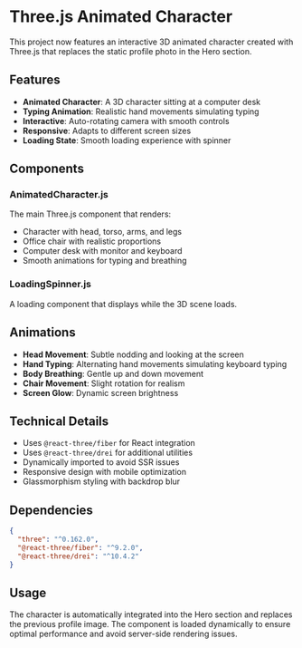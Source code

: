 # Three.js Animated Character

This project now features an interactive 3D animated character created with Three.js that replaces the static profile photo in the Hero section.

## Features

- **Animated Character**: A 3D character sitting at a computer desk
- **Typing Animation**: Realistic hand movements simulating typing
- **Interactive**: Auto-rotating camera with smooth controls
- **Responsive**: Adapts to different screen sizes
- **Loading State**: Smooth loading experience with spinner

## Components

### AnimatedCharacter.js
The main Three.js component that renders:
- Character with head, torso, arms, and legs
- Office chair with realistic proportions
- Computer desk with monitor and keyboard
- Smooth animations for typing and breathing

### LoadingSpinner.js
A loading component that displays while the 3D scene loads.

## Animations

- **Head Movement**: Subtle nodding and looking at the screen
- **Hand Typing**: Alternating hand movements simulating keyboard typing
- **Body Breathing**: Gentle up and down movement
- **Chair Movement**: Slight rotation for realism
- **Screen Glow**: Dynamic screen brightness

## Technical Details

- Uses `@react-three/fiber` for React integration
- Uses `@react-three/drei` for additional utilities
- Dynamically imported to avoid SSR issues
- Responsive design with mobile optimization
- Glassmorphism styling with backdrop blur

## Dependencies

```json
{
  "three": "^0.162.0",
  "@react-three/fiber": "^9.2.0",
  "@react-three/drei": "^10.4.2"
}
```

## Usage

The character is automatically integrated into the Hero section and replaces the previous profile image. The component is loaded dynamically to ensure optimal performance and avoid server-side rendering issues. 